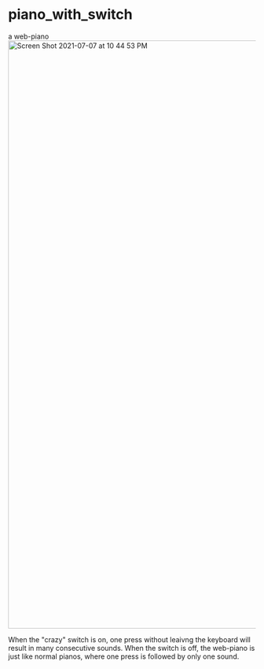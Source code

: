 # piano_with_switch
a web-piano
<img width="1194" alt="Screen Shot 2021-07-07 at 10 44 53 PM" src="https://user-images.githubusercontent.com/64096168/124868700-f97f4500-df74-11eb-831f-191e0787554a.png">

When the "crazy" switch is on, one press without leaivng the keyboard will result in many consecutive sounds.
When the switch is off, the web-piano is just like normal pianos, where one press is followed by only one sound.

